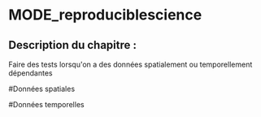 # MODE_reproduciblescience

## Description du chapitre :

Faire des tests lorsqu'on a des données spatialement ou temporellement dépendantes


#Données spatiales



#Données temporelles